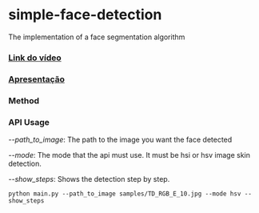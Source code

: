 # simple-face-detection
The implementation of a face segmentation algorithm

### [Link do vídeo](https://drive.google.com/file/d/1aFzbrZjGUAVJ6QnvH-muT-v7R-oV0NRK/view?usp=sharing)
### [Apresentação](https://docs.google.com/presentation/d/15Jc1YbW_fOSttz-kr-jLaYnz6PAn_oRczfcxWjfoDls/edit?usp=sharing)


### Method 




### API Usage

*--path_to_image*: The path to the image you want the face detected

*--mode*: The mode that the api must use. It must be hsi or hsv image skin detection.

*--show_steps*: Shows the detection step by step.

    python main.py --path_to_image samples/TD_RGB_E_10.jpg --mode hsv --show_steps
